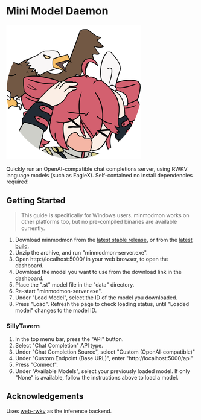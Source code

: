 # Mini Model Daemon

![a distressed kasane teto gets attacked by an eagle](data/splash.png)

Quickly run an OpenAI-compatible chat completions server, using RWKV language models (such as EagleX). Self-contained
no install dependencies required!

## Getting Started

> This guide is specifically for Windows users.
> minmodmon works on other platforms too, but no pre-compiled binaries are available currently.

1. Download minmodmon from the [latest stable release](https://github.com/recursal/midmodmon/releases), or from the
   [latest build](https://github.com/recursal/midmodmon/actions).
2. Unzip the archive, and run "minmodmon-server.exe".
3. Open http://localhost:5000/ in your web browser, to open the dashboard.
4. Download the model you want to use from the download link in the dashboard.
5. Place the ".st" model file in the "data" directory.
6. Re-start "minmodmon-server.exe".
7. Under "Load Model", select the ID of the model you downloaded.
8. Press "Load". Refresh the page to check loading status, until "Loaded model" changes to the model ID.

### SillyTavern

1. In the top menu bar, press the "API" button.
2. Select "Chat Completion" API type.
3. Under "Chat Completion Source", select "Custom (OpenAI-compatible)"
4. Under "Custom Endpoint (Base URL)", enter "http://localhost:5000/api"
5. Press "Connect".
6. Under "Available Models", select your previously loaded model. If only "None" is available, follow the instructions
   above to load a model.

## Acknowledgements

Uses [web-rwkv](https://github.com/cryscan/web-rwkv) as the inference backend.
